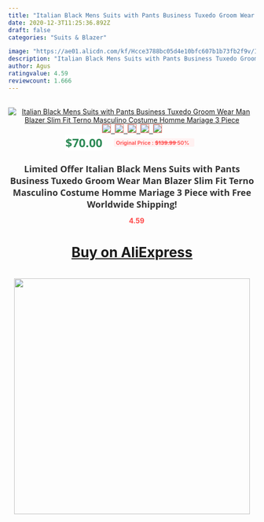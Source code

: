 ```yaml
---
title: "Italian Black Mens Suits with Pants Business Tuxedo Groom Wear Man Blazer Slim Fit Terno Masculino Costume Homme Mariage 3 Piece"
date: 2020-12-3T11:25:36.892Z
draft: false
categories: "Suits & Blazer"

image: "https://ae01.alicdn.com/kf/Hcce3788bc05d4e10bfc607b1b73fb2f9v/Italian-Black-Mens-Suits-with-Pants-Business-Tuxedo-Groom-Wear-Man-Blazer-Slim-Fit-Terno-Masculino.jpg"
description: "Italian Black Mens Suits with Pants Business Tuxedo Groom Wear Man Blazer Slim Fit Terno Masculino Costume Homme Mariage 3 Piece"
author: Agus
ratingvalue: 4.59
reviewcount: 1.666
---
```

<br>
<div style="text-align: center;">
<a href="https://s.click.aliexpress.com/e/_ASUcs5" target="_blank" rel="nofollow noopener noreferrer"><img alt="Italian Black Mens Suits with Pants Business Tuxedo Groom Wear Man Blazer Slim Fit Terno Masculino Costume Homme Mariage 3 Piece" class="magnifier-image" src="https://ae01.alicdn.com/kf/Hcce3788bc05d4e10bfc607b1b73fb2f9v/Italian-Black-Mens-Suits-with-Pants-Business-Tuxedo-Groom-Wear-Man-Blazer-Slim-Fit-Terno-Masculino.jpg_640x640.jpg">
<br>
<img style="border:1px solid salmon" src="https://ae01.alicdn.com/kf/Hcce3788bc05d4e10bfc607b1b73fb2f9v/Italian-Black-Mens-Suits-with-Pants-Business-Tuxedo-Groom-Wear-Man-Blazer-Slim-Fit-Terno-Masculino.jpg_120x120.jpg">&nbsp;&nbsp;<img style="border:1px solid salmon" src="https://ae01.alicdn.com/kf/H7ae6b6e59cfb4f99b3aae7ac798415355/Italian-Black-Mens-Suits-with-Pants-Business-Tuxedo-Groom-Wear-Man-Blazer-Slim-Fit-Terno-Masculino.jpg_120x120.jpg">&nbsp;&nbsp;<img style="border:1px solid salmon" src="https://ae01.alicdn.com/kf/H2f52ed093109458599f7ada29409a3a5U/Italian-Black-Mens-Suits-with-Pants-Business-Tuxedo-Groom-Wear-Man-Blazer-Slim-Fit-Terno-Masculino.jpg_120x120.jpg">&nbsp;&nbsp;<img style="border:1px solid salmon" src="https://ae01.alicdn.com/kf/H58a4f74ecdcf47868c949356857232f3u/Italian-Black-Mens-Suits-with-Pants-Business-Tuxedo-Groom-Wear-Man-Blazer-Slim-Fit-Terno-Masculino.jpg_120x120.jpg">&nbsp;&nbsp;<img style="border:1px solid salmon" src="https://ae01.alicdn.com/kf/Hedc8903ce44f44279b8f3e5192baa685u/Italian-Black-Mens-Suits-with-Pants-Business-Tuxedo-Groom-Wear-Man-Blazer-Slim-Fit-Terno-Masculino.jpg_120x120.jpg"></a></div><br0>
<div style="text-align: center;"><span style="background-color: white; border: 0px; box-sizing: border-box; color: seagreen; display: inline-block; font-family: &quot;open sans&quot; , &quot;arial&quot; , &quot;helvetica&quot; , sans-serif , &quot;heiti&quot;; font-size: 24px; font-stretch: inherit; font-weight: 700; line-height: inherit; margin: 0px 10px 0px 0px; padding: 0px; vertical-align: middle;">$70.00 </span>
<span style="background: rgb(255 , 241 , 241); border-radius: 3px; border: 0px; box-sizing: border-box; color: #ff4747; display: inline-block; font-family: inherit; font-size: 12px; font-stretch: inherit; font-style: inherit; font-variant: inherit; font-weight: 600; line-height: inherit; margin: 0px; padding: 2px 5px; transform: scale(0.9); vertical-align: middle;">Original Price : <b style="text-decoration: line-through;">$139.99 </b> 50%&nbsp;&nbsp;</span></div>
<h1 style="color: #333333; display: inline-block; font-family: &quot;open sans&quot; , &quot;arial&quot; , &quot;helvetica&quot; , sans-serif , &quot;heiti&quot;; font-size: 18px; font-stretch: inherit; font-weight: 700; text-align: center;">Limited Offer Italian Black Mens Suits with Pants Business Tuxedo Groom Wear Man Blazer Slim Fit Terno Masculino Costume Homme Mariage 3 Piece with Free Worldwide Shipping!</h1>
<div style="color: #ff4747; text-align: center;">
<img src="https://4.bp.blogspot.com/-M0ZcTcb-5uY/XleCXlxnR4I/AAAAAAAAAEc/OrjgMkXV1oMQFaCRZj5HQwOCBcu3w1FegCPcBGAYYCw/s1600/star.png" style="height: 15px;">&nbsp;<b>4.59</b></div>
<div class="button_cont" align="center"><a class="buynow_a" href="https://s.click.aliexpress.com/e/_ASUcs5" target="_blank" rel="nofollow noopener noreferrer"><H1>Buy on AliExpress</H1></a></div><br>
<div class="separator" style="clear: both; text-align: center;">
<img src="https://lh3.googleusercontent.com/-pTy5HemUv9M/XlePHvY0dAI/AAAAAAAAAE4/0nX5iRUoIWY8eMW9Dpxeirr157OZliDIgCLcBGAsYHQ/s1600/badge.gif" width="480">
</div>
